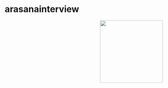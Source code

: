 # arasanainterview
<img align='right' src='![indir](https://user-images.githubusercontent.com/62469567/206857510-ca7d905b-b2cb-438a-ada5-62def02a5b2c.png)
' width='200"'>
